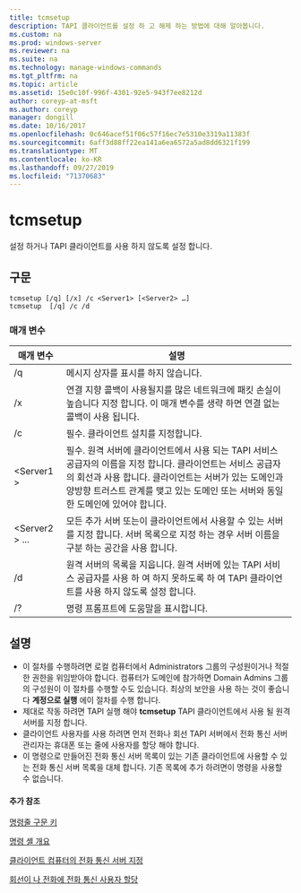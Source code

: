 ```yaml
---
title: tcmsetup
description: TAPI 클라이언트를 설정 하 고 해제 하는 방법에 대해 알아봅니다.
ms.custom: na
ms.prod: windows-server
ms.reviewer: na
ms.suite: na
ms.technology: manage-windows-commands
ms.tgt_pltfrm: na
ms.topic: article
ms.assetid: 15e0c10f-996f-4301-92e5-943f7ee8212d
author: coreyp-at-msft
ms.author: coreyp
manager: dongill
ms.date: 10/16/2017
ms.openlocfilehash: 0c646acef51f06c57f16ec7e5310e3319a11383f
ms.sourcegitcommit: 6aff3d88ff22ea141a6ea6572a5ad8dd6321f199
ms.translationtype: MT
ms.contentlocale: ko-KR
ms.lasthandoff: 09/27/2019
ms.locfileid: "71370683"
---
```

# <a name="tcmsetup"></a>tcmsetup



설정 하거나 TAPI 클라이언트를 사용 하지 않도록 설정 합니다.

## <a name="syntax"></a>구문

```
tcmsetup [/q] [/x] /c <Server1> [<Server2> …] 
tcmsetup  [/q] /c /d
```

### <a name="parameters"></a>매개 변수

|매개 변수|설명|
|---------|-----------|
|/q|메시지 상자를 표시를 하지 않습니다.|
|/x|연결 지향 콜백이 사용될지를 많은 네트워크에 패킷 손실이 높습니다 지정 합니다. 이 매개 변수를 생략 하면 연결 없는 콜백이 사용 됩니다.|
|/c|필수. 클라이언트 설치를 지정합니다.|
|\<Server1 >|필수. 원격 서버에 클라이언트에서 사용 되는 TAPI 서비스 공급자의 이름을 지정 합니다. 클라이언트는 서비스 공급자의 회선과 사용 합니다. 클라이언트는 서버가 있는 도메인과 양방향 트러스트 관계를 맺고 있는 도메인 또는 서버와 동일한 도메인에 있어야 합니다.|
|\<Server2 > ...|모든 추가 서버 또는이 클라이언트에서 사용할 수 있는 서버를 지정 합니다. 서버 목록으로 지정 하는 경우 서버 이름을 구분 하는 공간을 사용 합니다.|
|/d|원격 서버의 목록을 지웁니다. 원격 서버에 있는 TAPI 서비스 공급자를 사용 하 여 하지 못하도록 하 여 TAPI 클라이언트를 사용 하지 않도록 설정 합니다.|
|/?|명령 프롬프트에 도움말을 표시합니다.|

## <a name="remarks"></a>설명

-   이 절차를 수행하려면 로컬 컴퓨터에서 Administrators 그룹의 구성원이거나 적절한 권한을 위임받아야 합니다. 컴퓨터가 도메인에 참가하면 Domain Admins 그룹의 구성원이 이 절차를 수행할 수도 있습니다. 최상의 보안을 사용 하는 것이 좋습니다 **계정으로 실행** 에이 절차를 수행 합니다.
-   제대로 작동 하려면 TAPI 실행 해야 **tcmsetup** TAPI 클라이언트에서 사용 될 원격 서버를 지정 합니다.
-   클라이언트 사용자를 사용 하려면 먼저 전화나 회선 TAPI 서버에서 전화 통신 서버 관리자는 휴대폰 또는 줄에 사용자를 할당 해야 합니다.
-   이 명령으로 만들어진 전화 통신 서버 목록이 있는 기존 클라이언트에 사용할 수 있는 전화 통신 서버 목록을 대체 합니다. 기존 목록에 추가 하려면이 명령을 사용할 수 없습니다.

#### <a name="additional-references"></a>추가 참조

[명령줄 구문 키](command-line-syntax-key.md)

[명령 셸 개요](https://technet.microsoft.com/library/cc737438(v=ws.10).aspx)

[클라이언트 컴퓨터의 전화 통신 서버 지정](https://technet.microsoft.com/library/cc759226(v=ws.10).aspx)

[회선이 나 전화에 전화 통신 사용자 할당](https://technet.microsoft.com/library/cc736875(v=ws.10).aspx)


